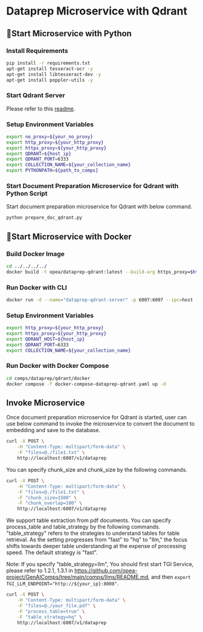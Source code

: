 # Dataprep Microservice with Qdrant

## 🚀Start Microservice with Python

### Install Requirements

```bash
pip install -r requirements.txt
apt-get install tesseract-ocr -y
apt-get install libtesseract-dev -y
apt-get install poppler-utils -y
```

### Start Qdrant Server

Please refer to this [readme](../../vectorstores/langchain/qdrant/README.md).

### Setup Environment Variables

```bash
export no_proxy=${your_no_proxy}
export http_proxy=${your_http_proxy}
export https_proxy=${your_http_proxy}
export QDRANT=${host_ip}
export QDRANT_PORT=6333
export COLLECTION_NAME=${your_collection_name}
export PYTHONPATH=${path_to_comps}
```

### Start Document Preparation Microservice for Qdrant with Python Script

Start document preparation microservice for Qdrant with below command.

```bash
python prepare_doc_qdrant.py
```

## 🚀Start Microservice with Docker

### Build Docker Image

```bash
cd ../../../../
docker build -t opea/dataprep-qdrant:latest --build-arg https_proxy=$https_proxy --build-arg http_proxy=$http_proxy -f comps/dataprep/qdrant/docker/Dockerfile .
```

### Run Docker with CLI

```bash
docker run -d --name="dataprep-qdrant-server" -p 6007:6007 --ipc=host -e http_proxy=$http_proxy -e https_proxy=$https_proxy opea/dataprep-qdrant:latest
```

### Setup Environment Variables

```bash
export http_proxy=${your_http_proxy}
export https_proxy=${your_http_proxy}
export QDRANT_HOST=${host_ip}
export QDRANT_PORT=6333
export COLLECTION_NAME=${your_collection_name}
```

### Run Docker with Docker Compose

```bash
cd comps/dataprep/qdrant/docker
docker compose -f docker-compose-dataprep-qdrant.yaml up -d
```

## Invoke Microservice

Once document preparation microservice for Qdrant is started, user can use below command to invoke the microservice to convert the document to embedding and save to the database.

```bash
curl -X POST \
    -H "Content-Type: multipart/form-data" \
    -F "files=@./file1.txt" \
    http://localhost:6007/v1/dataprep
```

You can specify chunk_size and chunk_size by the following commands.

```bash
curl -X POST \
    -H "Content-Type: multipart/form-data" \
    -F "files=@./file1.txt" \
    -F "chunk_size=1500" \
    -F "chunk_overlap=100" \
    http://localhost:6007/v1/dataprep
```

We support table extraction from pdf documents. You can specify process_table and table_strategy by the following commands. "table_strategy" refers to the strategies to understand tables for table retrieval. As the setting progresses from "fast" to "hq" to "llm," the focus shifts towards deeper table understanding at the expense of processing speed. The default strategy is "fast".

Note: If you specify "table_strategy=llm", You should first start TGI Service, please refer to 1.2.1, 1.3.1 in https://github.com/opea-project/GenAIComps/tree/main/comps/llms/README.md, and then `export TGI_LLM_ENDPOINT="http://${your_ip}:8008"`.

```bash
curl -X POST \
    -H "Content-Type: multipart/form-data" \
    -F "files=@./your_file.pdf" \
    -F "process_table=true" \
    -F "table_strategy=hq" \
    http://localhost:6007/v1/dataprep
```
